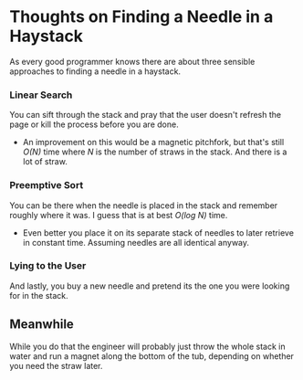 # Thoughts on Finding a Needle in a Haystack

As every good programmer knows there are about three sensible approaches to
finding a needle in a haystack.

### Linear Search

You can sift through the stack and pray that the user doesn't refresh the page
or kill the process before you are done.

- An improvement on this would be a magnetic pitchfork, but that's still
  *O(N)* time where *N* is the number of straws in the stack.  And there is a
  lot of straw.

### Preemptive Sort

You can be there when the needle is placed in the stack and remember roughly
where it was.  I guess that is at best *O(log N)* time.

- Even better you place it on its separate stack of needles to later
  retrieve in constant time.  Assuming needles are all identical anyway.

### Lying to the User

And lastly, you buy a new needle and pretend its the one you were looking for
in the stack.

## Meanwhile

While you do that the engineer will probably just throw the whole stack in
water and run a magnet along the bottom of the tub, depending on whether you
need the straw later.
